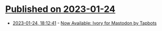 # [Published on 2023-01-24](index.md)

* [2023-01-24, 18:12:41](https://news.ycombinator.com/item?id=34507525) - [Now Available: Ivory for Mastodon by Tapbots](https://apps.apple.com/us/app/ivory-for-mastodon-by-tapbots/id6444602274)
